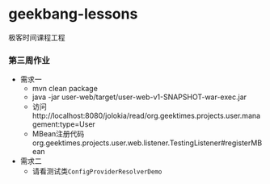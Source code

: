 # geekbang-lessons
极客时间课程工程


### 第三周作业
- 需求一
	- mvn clean package
	- java -jar  user-web/target/user-web-v1-SNAPSHOT-war-exec.jar
	- 访问 http://localhost:8080/jolokia/read/org.geektimes.projects.user.management:type=User
	- MBean注册代码org.geektimes.projects.user.web.listener.TestingListener#registerMBean
- 需求二
	- 请看测试类`ConfigProviderResolverDemo`